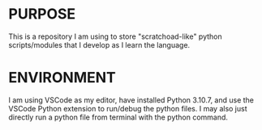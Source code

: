 # PURPOSE
This is a repository I am using to store "scratchoad-like" python scripts/modules that I develop as I learn the language.

# ENVIRONMENT
I am using VSCode as my editor, have installed Python 3.10.7, and use the VSCode Python extension to run/debug the python files. I may also just directly run a python file from terminal with the python command.
